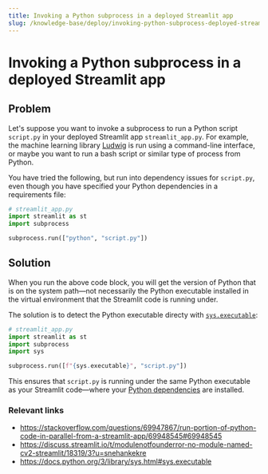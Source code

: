 ```yaml
---
title: Invoking a Python subprocess in a deployed Streamlit app
slug: /knowledge-base/deploy/invoking-python-subprocess-deployed-streamlit-app
---
```


# Invoking a Python subprocess in a deployed Streamlit app

## Problem

Let's suppose you want to invoke a subprocess to run a Python script `script.py` in your deployed Streamlit app `streamlit_app.py`. For example, the machine learning library [Ludwig](https://ludwig-ai.github.io/ludwig-docs/) is run using a command-line interface, or maybe you want to run a bash script or similar type of process from Python.

You have tried the following, but run into dependency issues for `script.py`, even though you have specified your Python dependencies in a requirements file:

```python
# streamlit_app.py
import streamlit as st
import subprocess

subprocess.run(["python", "script.py"])
```

## Solution

When you run the above code block, you will get the version of Python that is on the system path—not necessarily the Python executable installed in the virtual environment that the Streamlit code is running under.

The solution is to detect the Python executable directy with [`sys.executable`](https://docs.python.org/3/library/sys.html#sys.executable):

```python
# streamlit_app.py
import streamlit as st
import subprocess
import sys

subprocess.run([f"{sys.executable}", "script.py"])
```

This ensures that `script.py` is running under the same Python executable as your Streamlit code—where your [Python dependencies](/streamlit-community-cloud/get-started/deploy-an-app/app-dependencies#add-python-dependencies) are installed.

### Relevant links

- https://stackoverflow.com/questions/69947867/run-portion-of-python-code-in-parallel-from-a-streamlit-app/69948545#69948545
- https://discuss.streamlit.io/t/modulenotfounderror-no-module-named-cv2-streamlit/18319/3?u=snehankekre
- https://docs.python.org/3/library/sys.html#sys.executable
